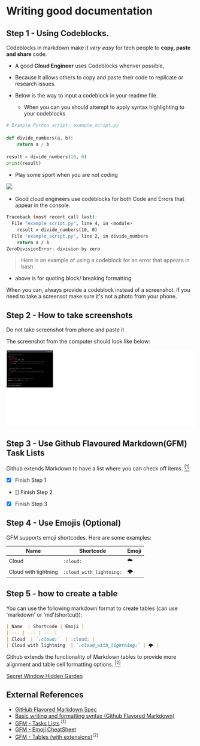# Writing good documentation

## Step 1 - Using Codeblocks.

Codeblocks in markdown make it *very easy* for tech people to **copy, paste and share** code.

- A good __Cloud Engineer__ uses Codeblocks whenver possible,
- Because it allows others to copy and paste their code to replicate or research issues.
- Below is the way to input a codeblock in your readme file.

  - When you can you should attempt to apply syntax highlighting to your codeblocks
```python (works for yaml, terraform)
# Example Python script: example_script.py

def divide_numbers(a, b):
    return a / b

result = divide_numbers(10, 0)
print(result)
```
- Play some sport when you are not coding

<img width="200px" src="https://github.com/user-attachments/assets/28829420-d34f-4558-b72f-8e3fecde66d3" />

- Good cloud engineers use codeblocks for both Code and Errors that appear in the console.
```bash
Traceback (most recent call last):
  File "example_script.py", line 4, in <module>
    result = divide_numbers(10, 0)
  File "example_script.py", line 2, in divide_numbers
    return a / b
ZeroDivisionError: division by zero
```
> Here is an example of using a codeblock for an error that appears in bash

- above is for quoting block/ breaking formatting

When you can, always provide a codeblock instead of a screenshot.
If you need to take a screensot make sure it's not a photo from your phone.
## Step 2 - How to take screenshots

Do not take screenshot from phone and paste it

The screenshot from the computer should look like below:

![screenshot_from_computer](assets/screenshot_github_learn_code.png)

## Step 3 - Use Github Flavoured Markdown(GFM) Task Lists

Github extends Markdown to have a list where you can check off items. [<sup>[1]</sup>](#external-references)

- [x] Finish Step 1
- [] Finish Step 2
- [x] Finish Step 3

## Step 4 - Use Emojis (Optional)

GFM supports  emoji shortcodes.
Here are some examples:

| Name  | Shortcode | Emoji |
| --- | --- | --- |
| Cloud  | `:cloud:`  | :cloud: |
| Cloud with lightning  | `:cloud_with_lightning:` | 🌩️ |

## Step 5 - how to create a table 

You can use the following markdown format to create tables (can use 'markdown' or 'md'(shortcut)):

```md
| Name  | Shortcode | Emoji |
| --- | --- | --- |
| Cloud  | `:cloud:`  | :cloud: |
| Cloud with lightning  | `:cloud_with_lightning:` | 🌩️ |
```
Github extends the functionality of Markdown tables to provide more alignment and table cell formatting options.
[<sup>[2]</sup>](#external-references)

[Secret Window Hidden Garden](secret-Window/hidden-garden.md)
## External References
- [GitHub Flavored Markdown Spec](https://github.github.com/en/get-started/gfm)
- [Basic writing and formatting syntax (Github Flavored Markdown)](https://docs.github.com/en/get-started/writing-on-github/getting-started-with-writing-and-formatting-on-github/basic-writing-and-formatting-syntax)
- [GFM - Tasks Lists](https://docs.github.com/en/get-started/writing-on-github/getting-started-with-writing-and-formatting-on-github/basic-writing-and-formatting-syntax#task-lists) <sup>[1]</sup>
- [GFM - Emoji CheatSheet](https://github.com/ikatyang/emoji-cheat-sheet)
- [GFM - Tables (with extensions)](https://docs.github.com/en/get-started/writing-on-github/working-with-advanced-formatting/organizing-information-with-tables)<sup>[2]</sup>
